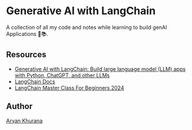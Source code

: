 # Generative AI with LangChain

A collection of all my code and notes while learning to build genAI Applications 🤖📚.

## Resources

- [Generative AI with LangChain: Build large language model (LLM) apps with Python, ChatGPT, and other LLMs](https://www.amazon.ca/dp/B0CBBL55PQ?_encoding=UTF8&ref_=as_li_ss_tl&language=en_US&sr=8-1&linkCode=gs4&linkId=ca0a1900c6354066ec6e6e1552d0039a&tag=benman1-20)
- [LangChain Docs](https://python.langchain.com/docs/introduction/)
- [LangChain Master Class For Beginners 2024](https://www.youtube.com/watch?v=yF9kGESAi3M)

## Author

[Aryan Khurana](https://github.com/AryanK1511)
